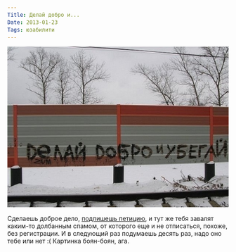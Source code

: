 ```yaml
---
Title: Делай добро и...
Date: 2013-01-23
Tags: юзабилити
---
```


![run-away.jpeg](images/run-away.jpeg)

Сделаешь доброе дело, [подпишешь петицию](https://www.change.org/ru/%D0%BF%D0%B5%D1%82%D0%B8%D1%86%D0%B8%D0%B8/%D0%B3%D1%83%D0%B1%D0%B5%D1%80%D0%BD%D0%B0%D1%82%D0%BE%D1%80%D1%83-%D0%BF%D0%BE%D0%BB%D1%82%D0%B0%D0%B2%D1%87%D0%B5%D0%BD%D0%BA%D0%BE-%D0%B8-%D1%83%D0%BF%D1%80%D0%B0%D0%B2%D0%B4%D0%B5%D0%BB%D0%B0%D0%BC%D0%B8-%D0%BF%D1%80%D0%B5%D0%B7%D0%B8%D0%B4%D0%B5%D0%BD%D1%82%D0%B0-%D1%80%D1%84-%D0%BA%D0%BE%D0%B6%D0%B8%D0%BD%D1%83-%D0%BE%D1%81%D1%82%D0%B0%D0%BD%D0%BE%D0%B2%D0%B8%D1%82%D0%B5-%D0%BF%D0%B5%D1%80%D0%B5%D0%B4%D0%B0%D1%87%D1%83-%D0%B1%D0%BE%D0%BB%D1%8C%D0%BD%D0%B8%D1%86%D1%8B-no31-%D0%B2%D1%8B%D1%81%D1%88%D0%B5%D0%BC%D1%83-%D0%B8-%D0%B0%D1%80%D0%B1%D0%B8%D1%82%D1%80%D0%B0%D0%B6%D0%BD%D0%BE%D0%BC%D1%83-%D1%81%D1%83%D0%B4%D1%83-%D0%B1%D0%BE%D0%BB%D1%8C%D0%BD%D0%B8%D1%86%D0%B031), и тут же тебя завалят каким-то долбанным спамом, от которого еще и не отписаться, похоже, без регистрации. И в следующий раз подумаешь десять раз, надо оно тебе или нет :(
Картинка боян-боян, ага.